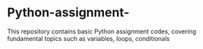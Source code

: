 # Python-assignment-
This repository contains basic Python assignment codes, covering fundamental topics such as variables, loops, conditionals
